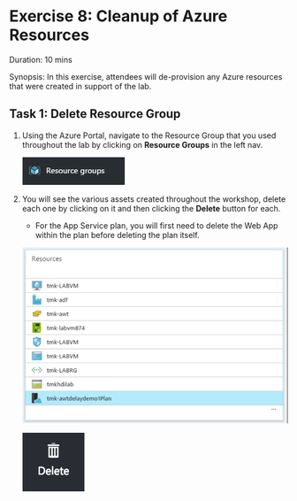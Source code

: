 # Exercise 8: Cleanup of Azure Resources

Duration: 10 mins

Synopsis: In this exercise, attendees will de-provision any Azure resources that were created in support of the lab.

## Task 1: Delete Resource Group

1. Using the Azure Portal, navigate to the Resource Group that you used throughout the lab by clicking on **Resource Groups** in the left nav.

    ![Screenshot](images/delete_resource_group_0.png)
1. You will see the various assets created throughout the workshop, delete each one by clicking on it and then clicking the **Delete** button for each.
    * For the App Service plan, you will first need to delete the Web App within the plan before deleting the plan itself.

    ![Screenshot](images/delete_resource_group_1.png)

    ![Screenshot](images/delete_resource_group_2.png)
